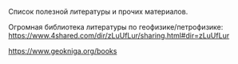 Список полезной литературы и прочих материалов.

Огромная библиотека литературы по геофизике/петрофизике:
https://www.4shared.com/dir/zLuUfLur/sharing.html#dir=zLuUfLur

https://www.geokniga.org/books
